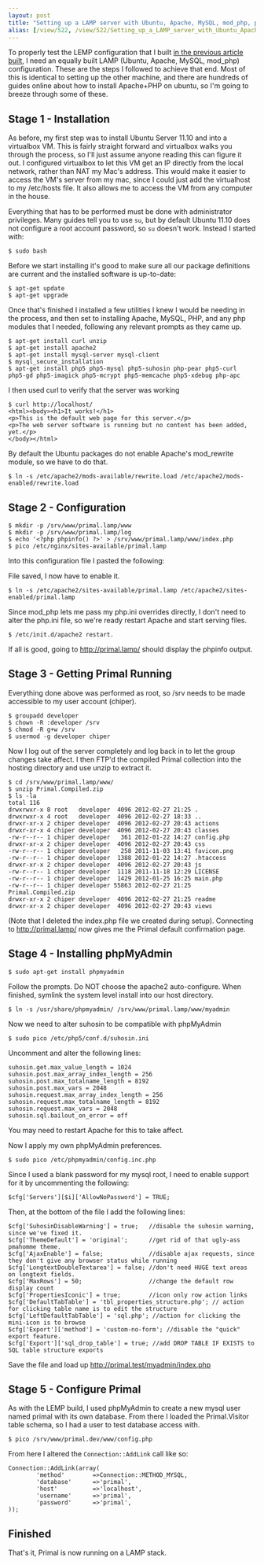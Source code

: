 ```yaml
---
layout: post
title: "Setting up a LAMP server with Ubuntu, Apache, MySQL, mod_php, phpMyAdmin and PrimalPHP"
alias: [/view/522, /view/522/Setting_up_a_LAMP_server_with_Ubuntu_Apache_MySQL_mod_php_phpMyAdmin_and_PrimalPHP]
---
```


To properly test the LEMP configuration that I built [in the previous article built](http://chipersoft.com/view/521/Setting_up_a_LEMP_server), I need an equally built LAMP (Ubuntu, Apache, MySQL, mod_php) configuration.  These are the steps I followed to achieve that end.  Most of this is identical to setting up the other machine, and there are hundreds of guides online about how to install Apache+PHP on ubuntu, so I'm going to breeze through some of these.

## Stage 1 - Installation

As before, my first step was to install Ubuntu Server 11.10 and into a virtualbox VM. This is fairly straight forward and virtualbox walks you through the process, so I'll just assume anyone reading this can figure it out.  I configured virtualbox to let this VM get an IP directly from the local network, rather than NAT my Mac's address.  This would make it easier to access the VM's server from my mac, since I could just add the virtualhost to my /etc/hosts file.  It also allows me to access the VM from any computer in the house.

Everything that has to be performed must be done with administrator privileges.  Many guides tell you to use `su`, but by default Ubuntu 11.10 does not configure a root account password, so `su` doesn't work.  Instead I started with:

    $ sudo bash

Before we start installing it's good to make sure all our package definitions are current and the installed software is up-to-date:

    $ apt-get update
    $ apt-get upgrade

Once that's finished I installed a few utilities I knew I would be needing in the process, and then set to installing Apache, MySQL, PHP, and any php modules that I needed, following any relevant prompts as they came up.

    $ apt-get install curl unzip
    $ apt-get install apache2
    $ apt-get install mysql-server mysql-client
    $ mysql_secure_installation
    $ apt-get install php5 php5-mysql php5-suhosin php-pear php5-curl php5-gd php5-imagick php5-mcrypt php5-memcache php5-xdebug php-apc
    
I then used curl to verify that the server was working

    $ curl http://localhost/
    <html><body><h1>It works!</h1>
    <p>This is the default web page for this server.</p>
    <p>The web server software is running but no content has been added, yet.</p>
    </body></html>
    
By default the Ubuntu packages do not enable Apache's mod_rewrite module, so we have to do that.

    $ ln -s /etc/apache2/mods-available/rewrite.load /etc/apache2/mods-enabled/rewrite.load

## Stage 2 - Configuration

    $ mkdir -p /srv/www/primal.lamp/www
    $ mkdir -p /srv/www/primal.lamp/log
    $ echo '<?php phpinfo() ?>' > /srv/www/primal.lamp/www/index.php
    $ pico /etc/nginx/sites-available/primal.lamp
    
Into this configuration file I pasted the following:

<script src="https://gist.github.com/1968422.js"></script>

File saved, I now have to enable it.

    $ ln -s /etc/apache2/sites-available/primal.lamp /etc/apache2/sites-enabled/primal.lamp
    
Since mod_php lets me pass my php.ini overrides directly, I don't need to alter the php.ini file, so we're ready restart Apache and start serving files.

    $ /etc/init.d/apache2 restart.
    
If all is good, going to http://primal.lamp/ should display the phpinfo output.
    
## Stage 3 - Getting Primal Running

Everything done above was performed as root, so /srv needs to be made accessible to my user account (chiper).
    
    $ groupadd developer
    $ chown -R :developer /srv
    $ chmod -R g+w /srv
    $ usermod -g developer chiper
    
Now I log out of the server completely and log back in to let the group changes take affect.  I then FTP'd the compiled Primal collection into the hosting directory and use unzip to extract it.

    $ cd /srv/www/primal.lamp/www/
    $ unzip Primal.Compiled.zip
    $ ls -la
    total 116
    drwxrwxr-x 8 root   developer  4096 2012-02-27 21:25 .
    drwxrwxr-x 4 root   developer  4096 2012-02-27 18:33 ..
    drwxr-xr-x 2 chiper developer  4096 2012-02-27 20:43 actions
    drwxr-xr-x 4 chiper developer  4096 2012-02-27 20:43 classes
    -rw-r--r-- 1 chiper developer   361 2012-01-22 14:27 config.php
    drwxr-xr-x 2 chiper developer  4096 2012-02-27 20:43 css
    -rw-r--r-- 1 chiper developer   258 2011-11-03 13:41 favicon.png
    -rw-r--r-- 1 chiper developer  1388 2012-01-22 14:27 .htaccess
    drwxr-xr-x 2 chiper developer  4096 2012-02-27 20:43 js
    -rw-r--r-- 1 chiper developer  1118 2011-11-18 12:29 LICENSE
    -rw-r--r-- 1 chiper developer  1429 2012-01-25 16:25 main.php
    -rw-r--r-- 1 chiper developer 55863 2012-02-27 21:25 Primal.Compiled.zip
    drwxr-xr-x 2 chiper developer  4096 2012-02-27 21:25 readme
    drwxr-xr-x 2 chiper developer  4096 2012-02-27 20:43 views
    
(Note that I deleted the index.php file we created during setup). Connecting to http://primal.lamp/ now gives me the Primal default confirmation page.

## Stage 4 - Installing phpMyAdmin

    $ sudo apt-get install phpmyadmin
     
Follow the prompts. Do NOT choose the apache2 auto-configure.  When finished, symlink the system level install into our host directory.

    $ ln -s /usr/share/phpmyadmin/ /srv/www/primal.lamp/www/myadmin

Now we need to alter suhosin to be compatible with phpMyAdmin

    $ sudo pico /etc/php5/conf.d/suhosin.ini
    
Uncomment and alter the following lines:

    suhosin.get.max_value_length = 1024
    suhosin.post.max_array_index_length = 256
    suhosin.post.max_totalname_length = 8192
    suhosin.post.max_vars = 2048
    suhosin.request.max_array_index_length = 256
    suhosin.request.max_totalname_length = 8192
    suhosin.request.max_vars = 2048
    suhosin.sql.bailout_on_error = off

You may need to restart Apache for this to take affect.

Now I apply my own phpMyAdmin preferences.

    $ sudo pico /etc/phpmyadmin/config.inc.php

Since I used a blank password for my mysql root, I need to enable support for it by uncommenting the following:

    $cfg['Servers'][$i]['AllowNoPassword'] = TRUE;

Then, at the bottom of the file I add the following lines:

    $cfg['SuhosinDisableWarning'] = true;   //disable the suhosin warning, since we've fixed it.
    $cfg['ThemeDefault'] = 'original';      //get rid of that ugly-ass pmahomme theme.
    $cfg['AjaxEnable'] = false;             //disable ajax requests, since they don't give any browser status while running
    $cfg['LongtextDoubleTextarea'] = false; //don't need HUGE text areas on longtext fields.
    $cfg['MaxRows'] = 50;                   //change the default row display count
    $cfg['PropertiesIconic'] = true;        //icon only row action links
    $cfg['DefaultTabTable'] = 'tbl_properties_structure.php'; // action for clicking table name is to edit the structure
    $cfg['LeftDefaultTabTable'] = 'sql.php'; //action for clicking the mini-icon is to browse
    $cfg['Export']['method'] = 'custom-no-form'; //disable the "quick" export feature.
    $cfg['Export']['sql_drop_table'] = true; //add DROP TABLE IF EXISTS to SQL table structure exports

Save the file and load up http://primal.test/myadmin/index.php

## Stage 5 - Configure Primal

As with the LEMP build, I used phpMyAdmin to create a new mysql user named primal with its own database.  From there I loaded the Primal.Visitor table schema, so I had a user to test database access with.

    $ pico /srv/www/primal.dev/www/config.php
    
From here I altered the `Connection::AddLink` call like so:

    Connection::AddLink(array(
            'method'        =>Connection::METHOD_MYSQL,
            'database'      =>'primal',
            'host'          =>'localhost',
            'username'      =>'primal',
            'password'      =>'primal',
    ));
    
## Finished

That's it, Primal is now running on a LAMP stack.
